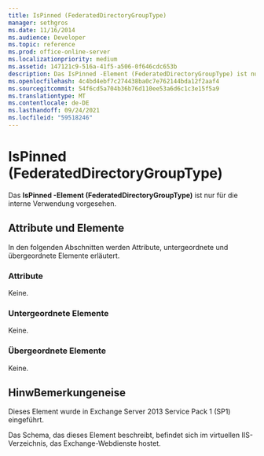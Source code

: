 ```yaml
---
title: IsPinned (FederatedDirectoryGroupType)
manager: sethgros
ms.date: 11/16/2014
ms.audience: Developer
ms.topic: reference
ms.prod: office-online-server
ms.localizationpriority: medium
ms.assetid: 147121c9-516a-41f5-a506-0f646cdc653b
description: Das IsPinned -Element (FederatedDirectoryGroupType) ist nur für die interne Verwendung vorgesehen.
ms.openlocfilehash: 4c4bd4ebf7c274438ba0c7e762144bda12f2aaf4
ms.sourcegitcommit: 54f6cd5a704b36b76d110ee53a6d6c1c3e15f5a9
ms.translationtype: MT
ms.contentlocale: de-DE
ms.lasthandoff: 09/24/2021
ms.locfileid: "59518246"
---
```

# <a name="ispinned-federateddirectorygrouptype"></a>IsPinned (FederatedDirectoryGroupType)

Das **IsPinned -Element (FederatedDirectoryGroupType)** ist nur für die interne Verwendung vorgesehen. 

## <a name="attributes-and-elements"></a>Attribute und Elemente

In den folgenden Abschnitten werden Attribute, untergeordnete und übergeordnete Elemente erläutert.
  
### <a name="attributes"></a>Attribute

Keine.
  
### <a name="child-elements"></a>Untergeordnete Elemente

Keine.
  
### <a name="parent-elements"></a>Übergeordnete Elemente

Keine.
  
## <a name="remarks"></a>HinwBemerkungeneise

Dieses Element wurde in Exchange Server 2013 Service Pack 1 (SP1) eingeführt.
  
Das Schema, das dieses Element beschreibt, befindet sich im virtuellen IIS-Verzeichnis, das Exchange-Webdienste hostet.
  

